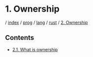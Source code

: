 # 1. Ownership

/ [index](/index.md) / [prog](/prog/index.md) / [lang](/prog/lang/index.md) / [rust](/prog/lang/rust/index.md) / [2. Ownership](/prog/lang/rust/2_ownership/index.md)

## Contents

- [2.1. What is ownership](/prog/lang/rust/2_ownership/2.1_what_is_ownership.md)
